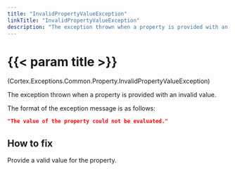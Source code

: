 ```yaml
---
title: "InvalidPropertyValueException"
linkTitle: "InvalidPropertyValueException"
description: "The exception thrown when a property is provided with an invalid value."
---
```


# {{< param title >}}

<p class="namespace">(Cortex.Exceptions.Common.Property.InvalidPropertyValueException)</p>

The exception thrown when a property is provided with an invalid value.

The format of the exception message is as follows:

```json
"The value of the property could not be evaluated."
```

## How to fix

Provide a valid value for the property.
